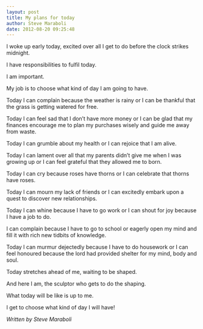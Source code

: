 ```yaml
---
layout: post
title: My plans for today
author: Steve Maraboli
date: 2012-08-20 09:25:48
---
```


I woke up early today, excited over all I get to do before the clock strikes midnight.

I have responsibilities to fulfil today.

I am important.

My job is to choose what kind of day I am going to have.

Today I can complain because the weather is rainy or I can be thankful that the grass is getting watered for free.

Today I can feel sad that I don’t have more money or I can be glad that my finances encourage me to plan my purchases wisely and guide me away from waste.

Today I can grumble about my health or I can rejoice that I am alive.

Today I can lament over all that my parents didn’t give me when I was growing up or I can feel grateful that they allowed me to born.

Today I can cry because roses have thorns or I can celebrate that thorns have roses.

Today I can mourn my lack of friends or I can excitedly embark upon a quest to discover new relationships.

Today I can whine because I have to go work or I can shout for joy because I have a job to do.

I can complain because I have to go to school or eagerly open my mind and fill it with rich new tidbits of knowledge.

Today I can murmur dejectedly because I have to do housework or I can feel honoured because the lord had provided shelter for my mind, body and soul.

Today stretches ahead of me, waiting to be shaped.

And here I am, the sculptor who gets to do the shaping.

What today will be like is up to me.

I get to choose what kind of day I will have!

_Written by Steve Maraboli_
